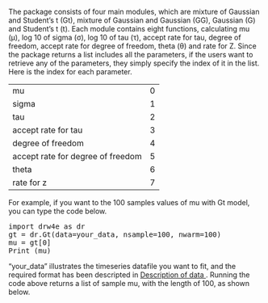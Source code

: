 <p>
  The package consists of four main modules, which are mixture of Gaussian and Student’s t (Gt), mixture of Gaussian and Gaussian (GG), Gaussian (G) and Student’s t (t). Each module contains eight functions, calculating mu (μ), log 10 of sigma (σ), log 10 of tau (τ), accept rate for tau, degree of freedom, accept rate for degree of freedom, theta (θ) and rate for Z. Since the package returns a list includes all the parameters, if the users want to retrieve any of the parameters, they simply specify the index of it in the list. Here is the index for each parameter.
  </p>

<table>
  <tr>
    <td>mu</td>
    <td>0</td>
  </tr>
  <tr>
    <td>sigma</td>
    <td>1</td>
  </tr>
  <tr>
    <td>tau</td>
    <td>2</td>
  <tr>
    <td>accept rate for tau</td>
    <td>3</td>
  <tr>
    <td>degree of freedom</td>
    <td>4</td>
  <tr>
    <td>accept rate for degree of freedom</td>
    <td>5</td>
  <tr>
    <td>theta</td>
    <td>6</td>
  <tr>
    <td>rate for z</td>
    <td>7</td>
  </tr>
</table>

<p>
  For example, if you want to the 100 samples values of mu with Gt model, you can type the code below.
</p>

<pre>
import drw4e as dr
gt = dr.Gt(data=your_data, nsample=100, nwarm=100)
mu = gt[0]
Print (mu)
</pre>

<p>
  “your_data” illustrates the timeseries datafile you want to fit, and the required format has been descripted in <a href="https://github.com/HW0327/drw4e/blob/main/data%20descriptions.md">Description of data </a>. Running the code above returns a list of sample mu, with the length of 100, as shown below.
</p>
